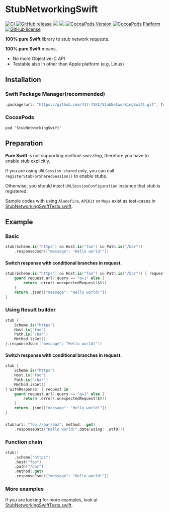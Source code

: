 # StubNetworkingSwift

[![CI](https://github.com/417-72KI/StubNetworkingSwift/actions/workflows/ci.yml/badge.svg)](https://github.com/417-72KI/StubNetworkingSwift/actions/workflows/ci.yml)
[![GitHub release](https://img.shields.io/github/release/417-72KI/StubNetworkingSwift/all.svg)](https://github.com/417-72KI/StubNetworkingSwift/releases)
[![](https://img.shields.io/endpoint?url=https%3A%2F%2Fswiftpackageindex.com%2Fapi%2Fpackages%2F417-72KI%2FStubNetworkingSwift%2Fbadge%3Ftype%3Dswift-versions)](https://swiftpackageindex.com/417-72KI/StubNetworkingSwift)
[![](https://img.shields.io/endpoint?url=https%3A%2F%2Fswiftpackageindex.com%2Fapi%2Fpackages%2F417-72KI%2FStubNetworkingSwift%2Fbadge%3Ftype%3Dplatforms)](https://swiftpackageindex.com/417-72KI/StubNetworkingSwift)
[![CocoaPods Version](http://img.shields.io/cocoapods/v/StubNetworkingSwift.svg?style=flat)](http://cocoapods.org/pods/StubNetworkingSwift)
[![CocoaPods Platform](http://img.shields.io/cocoapods/p/StubNetworkingSwift.svg?style=flat)](http://cocoapods.org/pods/StubNetworkingSwift)
[![GitHub license](https://img.shields.io/github/license/417-72KI/StubNetworkingSwift)](https://github.com/417-72KI/StubNetworkingSwift/blob/main/LICENSE)

**100% pure Swift** library to stub network requests.

**100% pure Swift** means, 
- No more Objective-C API
- Testable also in other than Apple platform (e.g. Linux)

## Installation
### Swift Package Manager(recommended)

```swift:Package.swift
.package(url: "https://github.com/417-72KI/StubNetworkingSwift.git", from: "0.0.2"),
```

### CocoaPods
```ruby:Podfile
pod 'StubNetworkingSwift'
```

## Preparation
**Pure Swift** is not supporting *method-swizzling*, therefore you have to enable stub explicitly.

If you are using `URLSession.shared` only, you can call `registerStubForSharedSession()` to enable stubs.

Otherwise, you should inject `URLSessionConfiguration` instance that stub is registered.

Sample codes with using `Alamofire`, `APIKit` or `Moya` exist as test-cases in [StubNetworkingSwiftTests.swift](https://github.com/417-72KI/StubNetworkingSwift/blob/main/Tests/StubNetworkingSwiftTests/StubNetworkingSwiftTests.swift).

## Example
### Basic

```swift
stub(Scheme.is("https") && Host.is("foo") && Path.is("/bar"))
    .responseJson(["message": "Hello world!"])
```

#### Switch response with conditional branches in request.

```swift
stub(Scheme.is("https") && Host.is("foo") && Path.is("/bar")) { request in
    guard request.url?.query == "q=1" else {
        return .error(.unexpectedRequest($0))
    }
    return .json(["message": "Hello world!"])
}
```

### Using Result builder
```swift
stub {
    Scheme.is("https")
    Host.is("foo")
    Path.is("/bar")
    Method.isGet()
}.responseJson(["message": "Hello world!"])
```

#### Switch response with conditional branches in request.

```swift
stub {
    Scheme.is("https")
    Host.is("foo")
    Path.is("/bar")
    Method.isGet()
} withResponse: { request in
    guard request.url?.query == "q=1" else {
        return .error(.unexpectedRequest($0))
    }
    return .json(["message": "Hello world!"]) 
}
```

### 
```swift
stub(url: "foo://bar/baz", method: .get)
    .responseData("Hello world!".data(using: .utf8)!)
```

### Function chain
```swift
stub()
    .scheme("https")
    .host("foo")
    .path("/bar")
    .method(.get)
    .responseJson(["message": "Hello world!"])
```

### More examples
If you are looking for more examples, look at [StubNetworkingSwiftTests.swift](https://github.com/417-72KI/StubNetworkingSwift/blob/main/Tests/StubNetworkingSwiftTests/StubNetworkingSwiftTests.swift).
